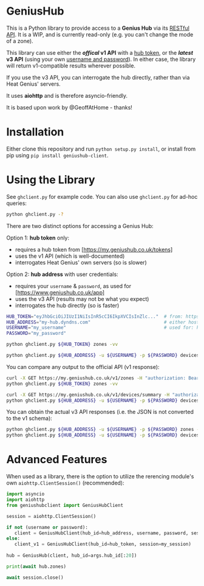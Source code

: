 # GeniusHub
This is a Python library to provide access to a **Genius Hub** via its [RESTful API](https://my.geniushub.co.uk/docs). It is a WIP, and is currently read-only (e.g. you can't change the mode of a zone).

This library can use either the **_offical_ v1 API** with a [hub token](https://my.geniushub.co.uk/tokens), or the **_latest_ v3 API** (using your own [username and password](https://www.geniushub.co.uk/app)). In either case, the library will return v1-compatible results wherever possible.

If you use the v3 API, you can interrogate the hub directly, rather than via Heat Genius' servers.

It uses **aiohttp** and is therefore asyncio-friendly.
 
It is based upon work by @GeoffAtHome - thanks!

# Installation
Either clone this repository and run `python setup.py install`, or install from pip using `pip install geniushub-client`.

# Using the Library
See `ghclient.py` for example code. You can also use `ghclient.py` for ad-hoc queries:
```bash
python ghclient.py -?
```
There are two distinct options for accessing a Genius Hub:

Option 1: **hub token** only:
  - requires a hub token from [https://my.geniushub.co.uk/tokens]
  - uses the v1 API (which is well-documented)
  - interrogates Heat Genius' own servers (so is slower)
 
Option 2: **hub address** with user credentials:
  - requires your `username` & `password`, as used for [https://www.geniushub.co.uk/app]
  - uses the v3 API (results may not be what you expect)
  - interrogates the hub directly (so is faster)

```bash
HUB_TOKEN="eyJhbGciOiJIUzI1NiIsInR5cCI6IkpXVCIsInZlc..."  # from: https://my.geniushub.co.uk/tokens
HUB_ADDRESS="my-hub.dyndns.com"                           # either hostname, or IP address
USERNAME="my_username"                                    # used for: https://www.geniushub.co.uk/app
PASSWORD="my_password"

python ghclient.py ${HUB_TOKEN} zones -vv

python ghclient.py ${HUB_ADDRESS} -u ${USERNAME} -p ${PASSWORD} devices -vv
```

You can compare any output to the official API (v1 response):
```bash
curl -X GET https://my.geniushub.co.uk/v1/zones -H "authorization: Bearer ${HUB_TOKEN}"
python ghclient.py ${HUB_TOKEN} zones -vv

curl -X GET https://my.geniushub.co.uk/v1/devices/summary -H "authorization: Bearer ${HUB_TOKEN}"
python ghclient.py ${HUB_ADDRESS} -u ${USERNAME} -p ${PASSWORD} devices
```

You can obtain the actual v3 API responses (i.e. the JSON is not converted to the v1 schema):
```bash
python ghclient.py ${HUB_ADDRESS} -u ${USERNAME} -p ${PASSWORD} zones -vvvv
python ghclient.py ${HUB_ADDRESS} -u ${USERNAME} -p ${PASSWORD} devices -vvvv
```

# Advanced Features
 When used as a library, there is the option to utilize the rerencing module's own `aiohttp.ClientSession()` (recommended):
 ```python
import asyncio
import aiohttp
from geniushubclient import GeniusHubClient

session = aiohttp.ClientSession()

if not (username or password):
    client = GeniusHubClient(hub_id=hub_address, username, password, session=session)
else:
    client_v1 = GeniusHubClient(hub_id=hub_token, session=my_session)
    
hub = GeniusHub(client, hub_id=args.hub_id[:20])

print(await hub.zones)

await session.close()
```
 
